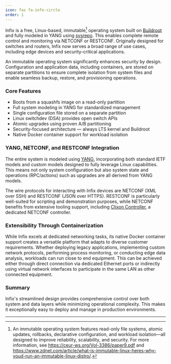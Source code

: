 ```yaml
---
icon: fas fa-info-circle
order: 1
---
```


Infix is a free, Linux-based, immutable[^1] operating system built on
[Buildroot][2] and fully modeled in YANG using [sysrepo][3]. This
enables complete remote control and monitoring via NETCONF or RESTCONF.
Originally designed for switches and routers, Infix now serves a broad
range of use cases, including edge devices and security-critical
applications.

An immutable operating system significantly enhances security by design.
Configuration and application data, including containers, are stored on
separate partitions to ensure complete isolation from system files and
enable seamless backup, restore, and provisioning operations.

### Core Features

- Boots from a squashfs image on a read-only partition
- Full system modeling in YANG for standardized management
- Single configuration file stored on a separate partition
- Linux switchdev (DSA) provides open switch APIs
- Atomic upgrades using proven A/B partitioning
- Security-focused architecture — always LTS kernel and Buildroot
- Native Docker container support for workload isolation

### YANG, NETCONF, and RESTCONF Integration

The entire system is modeled using [YANG][1], incorporating both standard
IETF models and custom models designed to fully leverage Linux capabilities.
This means not only system configuration but also system state and
operations (RPC/actions) such as upgrades are all derived from YANG models.

The wire protocols for interacting with Infix devices are NETCONF (XML over
SSH) and RESTCONF (JSON over HTTPS). RESTCONF is particularly well-suited
for scripting and demonstration purposes, while NETCONF benefits from
extensive tooling support, including [Clixon Controller][4], a dedicated
NETCONF controller.

### Extensibility Through Containerization

While Infix excels at dedicated networking tasks, its native Docker container
support creates a versatile platform that adapts to diverse customer
requirements. Whether deploying legacy applications, implementing custom
network protocols, performing process monitoring, or conducting edge data
analysis, workloads can run close to end equipment. This can be achieved
either through direct connection via dedicated Ethernet ports or indirectly
using virtual network interfaces to participate in the same LAN as other
connected equipment.

### Summary

Infix's streamlined design provides comprehensive control over both system
and data layers while minimizing operational complexity. This makes it
exceptionally easy to deploy and manage in production environments.

----

[^1]: An immutable operating system features read-only file systems,
    atomic updates, rollbacks, declarative configuration, and workload
    isolation—all designed to improve reliability, scalability, and security.
    For more information, see <https://ceur-ws.org/Vol-3386/paper9.pdf>
    and <https://www.zdnet.com/article/what-is-immutable-linux-heres-why-youd-run-an-immutable-linux-distro/>.

[1]: https://datatracker.ietf.org/doc/html/rfc7950
[2]: https://buildroot.org/
[3]: https://www.sysrepo.org/
[4]: https://github.com/clicon/clixon-controller
